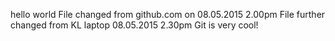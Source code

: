 hello world
File changed from github.com on 08.05.2015 2.00pm
File further changed from KL laptop 08.05.2015 2.30pm
Git is very cool!